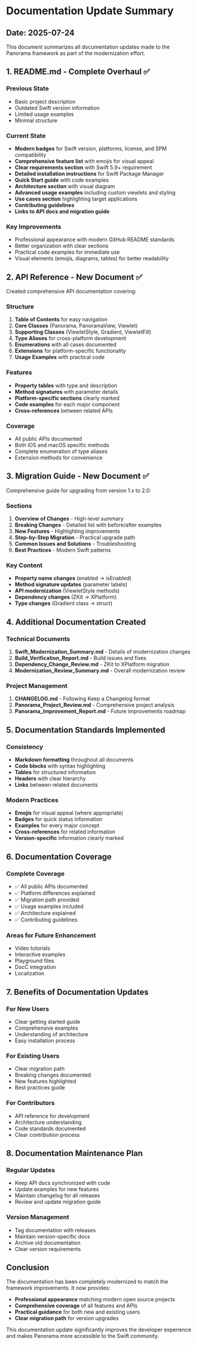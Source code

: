 # Documentation Update Summary

## Date: 2025-07-24

This document summarizes all documentation updates made to the Panorama framework as part of the modernization effort.

## 1. README.md - Complete Overhaul ✅

### Previous State
- Basic project description
- Outdated Swift version information
- Limited usage examples
- Minimal structure

### Current State
- **Modern badges** for Swift version, platforms, license, and SPM compatibility
- **Comprehensive feature list** with emojis for visual appeal
- **Clear requirements section** with Swift 5.9+ requirement
- **Detailed installation instructions** for Swift Package Manager
- **Quick Start guide** with code examples
- **Architecture section** with visual diagram
- **Advanced usage examples** including custom viewlets and styling
- **Use cases section** highlighting target applications
- **Contributing guidelines**
- **Links to API docs and migration guide**

### Key Improvements
- Professional appearance with modern GitHub README standards
- Better organization with clear sections
- Practical code examples for immediate use
- Visual elements (emojis, diagrams, tables) for better readability

## 2. API Reference - New Document ✅

Created comprehensive API documentation covering:

### Structure
1. **Table of Contents** for easy navigation
2. **Core Classes** (Panorama, PanoramaView, Viewlet)
3. **Supporting Classes** (ViewletStyle, Gradient, ViewletFill)
4. **Type Aliases** for cross-platform development
5. **Enumerations** with all cases documented
6. **Extensions** for platform-specific functionality
7. **Usage Examples** with practical code

### Features
- **Property tables** with type and description
- **Method signatures** with parameter details
- **Platform-specific sections** clearly marked
- **Code examples** for each major component
- **Cross-references** between related APIs

### Coverage
- All public APIs documented
- Both iOS and macOS specific methods
- Complete enumeration of type aliases
- Extension methods for convenience

## 3. Migration Guide - New Document ✅

Comprehensive guide for upgrading from version 1.x to 2.0:

### Sections
1. **Overview of Changes** - High-level summary
2. **Breaking Changes** - Detailed list with before/after examples
3. **New Features** - Highlighting improvements
4. **Step-by-Step Migration** - Practical upgrade path
5. **Common Issues and Solutions** - Troubleshooting
6. **Best Practices** - Modern Swift patterns

### Key Content
- **Property name changes** (enabled → isEnabled)
- **Method signature updates** (parameter labels)
- **API modernization** (ViewletStyle methods)
- **Dependency changes** (ZKit → XPlatform)
- **Type changes** (Gradient class → struct)

## 4. Additional Documentation Created

### Technical Documents
1. **Swift_Modernization_Summary.md** - Details of modernization changes
2. **Build_Verification_Report.md** - Build issues and fixes
3. **Dependency_Change_Review.md** - ZKit to XPlatform migration
4. **Modernization_Review_Summary.md** - Overall modernization review

### Project Management
1. **CHANGELOG.md** - Following Keep a Changelog format
2. **Panorama_Project_Review.md** - Comprehensive project analysis
3. **Panorama_Improvement_Report.md** - Future improvements roadmap

## 5. Documentation Standards Implemented

### Consistency
- **Markdown formatting** throughout all documents
- **Code blocks** with syntax highlighting
- **Tables** for structured information
- **Headers** with clear hierarchy
- **Links** between related documents

### Modern Practices
- **Emojis** for visual appeal (where appropriate)
- **Badges** for quick status information
- **Examples** for every major concept
- **Cross-references** for related information
- **Version-specific** information clearly marked

## 6. Documentation Coverage

### Complete Coverage
- ✅ All public APIs documented
- ✅ Platform differences explained
- ✅ Migration path provided
- ✅ Usage examples included
- ✅ Architecture explained
- ✅ Contributing guidelines

### Areas for Future Enhancement
- Video tutorials
- Interactive examples
- Playground files
- DocC integration
- Localization

## 7. Benefits of Documentation Updates

### For New Users
- Clear getting started guide
- Comprehensive examples
- Understanding of architecture
- Easy installation process

### For Existing Users
- Clear migration path
- Breaking changes documented
- New features highlighted
- Best practices guide

### For Contributors
- API reference for development
- Architecture understanding
- Code standards documented
- Clear contribution process

## 8. Documentation Maintenance Plan

### Regular Updates
- Keep API docs synchronized with code
- Update examples for new features
- Maintain changelog for all releases
- Review and update migration guide

### Version Management
- Tag documentation with releases
- Maintain version-specific docs
- Archive old documentation
- Clear version requirements

## Conclusion

The documentation has been completely modernized to match the framework improvements. It now provides:
- **Professional appearance** matching modern open source projects
- **Comprehensive coverage** of all features and APIs
- **Practical guidance** for both new and existing users
- **Clear migration path** for version upgrades

This documentation update significantly improves the developer experience and makes Panorama more accessible to the Swift community.